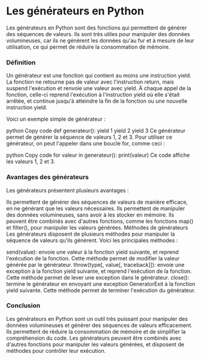 
# Les générateurs en Python
Les générateurs en Python sont des fonctions qui permettent de générer des séquences de valeurs. Ils sont très utiles pour manipuler des données volumineuses, car ils ne génèrent les données qu'au fur et à mesure de leur utilisation, ce qui permet de réduire la consommation de mémoire.

### Définition
Un générateur est une fonction qui contient au moins une instruction yield. La fonction ne retourne pas de valeur avec l'instruction return, mais suspend l'exécution et renvoie une valeur avec yield. À chaque appel de la fonction, celle-ci reprend l'exécution à l'instruction yield où elle s'était arrêtée, et continue jusqu'à atteindre la fin de la fonction ou une nouvelle instruction yield.

Voici un exemple simple de générateur :

python
Copy code
def generateur():
    yield 1
    yield 2
    yield 3
Ce générateur permet de générer la séquence de valeurs 1, 2 et 3. Pour utiliser ce générateur, on peut l'appeler dans une boucle for, comme ceci :

python
Copy code
for valeur in generateur():
    print(valeur)
Ce code affiche les valeurs 1, 2 et 3.

### Avantages des générateurs
Les générateurs présentent plusieurs avantages :

Ils permettent de générer des séquences de valeurs de manière efficace, en ne générant que les valeurs nécessaires.
Ils permettent de manipuler des données volumineuses, sans avoir à les stocker en mémoire.
Ils peuvent être combinés avec d'autres fonctions, comme les fonctions map() et filter(), pour manipuler les valeurs générées.
Méthodes de générateurs
Les générateurs disposent de plusieurs méthodes pour manipuler la séquence de valeurs qu'ils génèrent. Voici les principales méthodes :

send(value): envoie une valeur à la fonction yield suivante, et reprend l'exécution de la fonction. Cette méthode permet de modifier la valeur générée par le générateur.
throw(type[, value[, traceback]]): envoie une exception à la fonction yield suivante, et reprend l'exécution de la fonction. Cette méthode permet de lever une exception dans le générateur.
close(): termine le générateur en envoyant une exception GeneratorExit à la fonction yield suivante. Cette méthode permet de terminer l'exécution du générateur.

### Conclusion
Les générateurs en Python sont un outil très puissant pour manipuler des données volumineuses et générer des séquences de valeurs efficacement. Ils permettent de réduire la consommation de mémoire et de simplifier la compréhension du code. Les générateurs peuvent être combinés avec d'autres fonctions pour manipuler les valeurs générées, et disposent de méthodes pour contrôler leur exécution.




